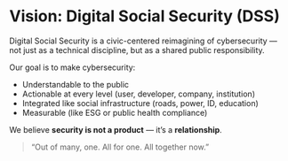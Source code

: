 # Vision: Digital Social Security (DSS)

Digital Social Security is a civic-centered reimagining of cybersecurity — not just as a technical discipline, but as a shared public responsibility.

Our goal is to make cybersecurity:

- Understandable to the public  
- Actionable at every level (user, developer, company, institution)  
- Integrated like social infrastructure (roads, power, ID, education)  
- Measurable (like ESG or public health compliance)

We believe **security is not a product** — it’s a **relationship**.

> “Out of many, one. All for one. All together now.”

